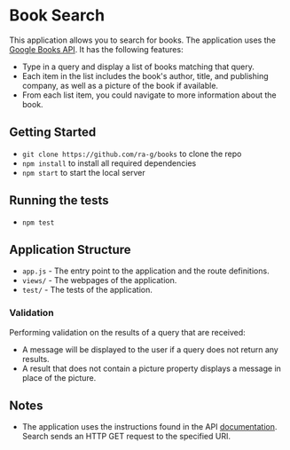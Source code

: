 # Book Search

This application allows you to search for books. The application uses the [Google Books API](https://developers.google.com/books/docs/overview). It has the following features:
* Type in a query and display a list of books matching that query.
* Each item in the list includes the book's author, title, and publishing company, as well as a picture of the book if available.
* From each list item, you could navigate to more information about the book.

## Getting Started
- `git clone https://github.com/ra-g/books` to clone the repo
- `npm install` to install all required dependencies
- `npm start` to start the local server

## Running the tests
- `npm test` 

## Application Structure
- `app.js` - The entry point to the application and the route definitions.
- `views/` - The webpages of the application.
- `test/` - The tests of the application.

### Validation
Performing validation on the results of a query that are received:
- A message will be displayed to the user if a query does not return any results.
- A result that does not contain a picture property displays a message in place of the picture.

## Notes
- The application uses the instructions found in the API [documentation](https://developers.google.com/books/docs/v1/using). Search sends an HTTP GET request to the specified URI.